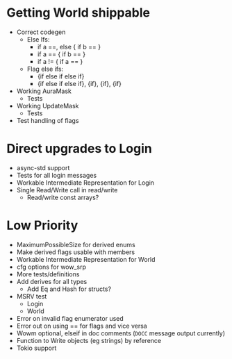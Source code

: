# Getting World shippable

* Correct codegen
  * Else Ifs:
    - if a ==, else { if b ==  }
    - if a == { if b == }
    - if a != { if a == }
  * Flag else ifs:
    - {if else if else if}
    - {if else if else if}, {if}, {if}, {if}
* Working AuraMask
  * Tests
* Working UpdateMask
  * Tests
* Test handling of flags

# Direct upgrades to Login

* async-std support
* Tests for all login messages
* Workable Intermediate Representation for Login
* Single Read/Write call in read/write
  * Read/write const arrays?

# Low Priority

* MaximumPossibleSize for derived enums
* Make derived flags usable with members
* Workable Intermediate Representation for World
* cfg options for wow_srp
* More tests/definitions
* Add derives for all types
  * Add Eq and Hash for structs?
* MSRV test
  * Login
  * World
* Error on invalid flag enumerator used
* Error out on using == for flags and vice versa
* Wowm optional, elseif in doc comments (`DOCC` message output currently)
* Function to Write objects (eg strings) by reference
* Tokio support
